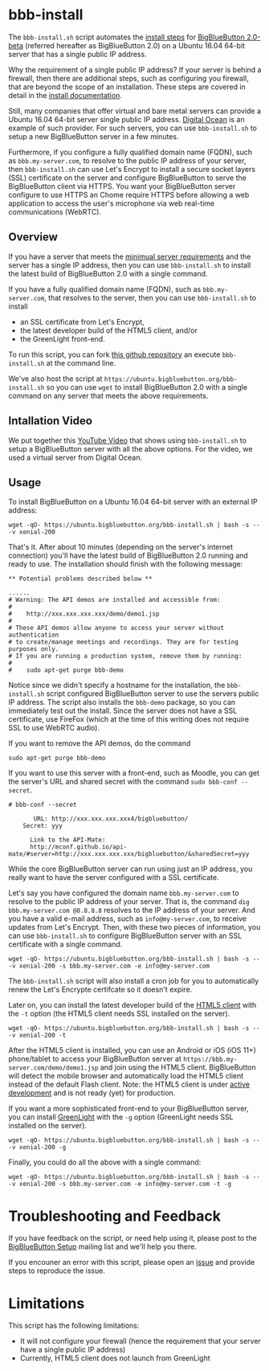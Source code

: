 
# bbb-install 
The `bbb-install.sh` script automates the [install steps](/2.0/20install.html) for [BigBlueButton 2.0-beta](http://docs.bigbluebutton.org/2.0/20overview.html) (referred hereafter as BigBlueButton 2.0) on a Ubuntu 16.04 64-bit server that has a single public IP address.

Why the requirement of a single public IP address?  If your server is behind a firewall, then there are additional steps, such as configuring you firewall, that are beyond the scope of an installation. These steps are covered in detail in the [install documentation](/2.0/20install.html).

Still, many companies that offer virtual and bare metal servers can provide a Ubuntu 16.04 64-bit server single public IP address.  [Digital Ocean](https://www.digitalocean.com/) is an example of such provider. For such servers, you can use `bbb-install.sh` to setup a new BigBlueButton server in a few minutes.

Furthermore, if you configure a fully qualified domain name (FQDN), such as `bbb.my-server.com`, to resolve to the public IP address of your server, then `bbb-install.sh` can use Let's Encrypt to install a secure socket layers (SSL) certificate on the server and configure BigBlueButton to serve the BigBlueButton client via HTTPS.  You want your BigBlueButton server configure to use HTTPS an Chome require HTTPS before allowing a web application to access the user's microphone via web real-time communications (WebRTC).

## Overview

If you have a server that meets the [minimual server requirements](http://docs.bigbluebutton.org/install/install.html#minimum-server-requirements) and the server has a single IP address, then you can use `bbb-install.sh` to install the latest build of BigBlueButton 2.0 with a single command.

If you have a fully qualified domain name (FQDN), such as `bbb.my-server.com`, that resolves to the server, then you can use `bbb-install.sh` to install
  * an SSL certificate from Let's Encrypt, 
  * the latest developer build of the HTML5 client, and/or
  * the GreenLight front-end.

To run this script, you can fork [this github repository](https://github.com/bigbluebutton/bbb-install) an execute `bbb-install.sh` at the command line.  

We've also host the script at `https://ubuntu.bigbluebutton.org/bbb-install.sh` so you can use `wget` to install BigBlueButton 2.0 with a single command on any server that meets the above requirements.

## Intallation Video

We put together this [YouTube Video](https://youtu.be/D1iYEwxzk0M) that shows using `bbb-install.sh` to setup a BigBlueButton server with all the above options.  For the video, we used a virtual server from Digital Ocean.

## Usage

To install BigBlueButton on a Ubuntu 16.04 64-bit server with an external IP address:

~~~
wget -qO- https://ubuntu.bigbluebutton.org/bbb-install.sh | bash -s -- -v xenial-200 
~~~

That's it.  After about 10 minutes (depending on the server's internet connection) you'll have the latest build of BigBlueButton 2.0 running and ready to use.  The installation should finish with the following message:

~~~
** Potential problems described below **

......
# Warning: The API demos are installed and accessible from:
#
#    http://xxx.xxx.xxx.xxx/demo/demo1.jsp
#
# These API demos allow anyone to access your server without authentication
# to create/manage meetings and recordings. They are for testing purposes only.
# If you are running a production system, remove them by running:
#
#    sudo apt-get purge bbb-demo
~~~

Notice since we didn't specify a hostname for the installation, the `bbb-install.sh` script configured BigBlueButton server to use the servers public IP address.  The script also installs the `bbb-demo` package, so you can immediately test out the install.  Since the server does not have a SSL certificate, use FireFox (which at the time of this writing does not require SSL to use WebRTC audio).

If you want to remove the API demos, do the command

~~~
sudo apt-get purge bbb-demo
~~~

If you want to use this server with a front-end, such as Moodle, you can get the server's URL and shared secret with the command `sudo bbb-conf --secret`.

~~~
# bbb-conf --secret

       URL: http://xxx.xxx.xxx.xxx4/bigbluebutton/
    Secret: yyy

      Link to the API-Mate:
      http://mconf.github.io/api-mate/#server=http://xxx.xxx.xxx.xxx/bigbluebutton/&sharedSecret=yyy
~~~

While the core BigBlueButton server can run using just an IP address, you really want to have the server configured with a SSL certificate.  

Let's say you have configured the domain name `bbb.my-server.com` to resolve to the public IP address of your server.  That is, the command `dig bbb.my-server.com @8.8.8.8` resolves to the IP address of your server.  And you have a valid e-mail address, such as `info@my-server.com`, to receive updates from Let's Encrypt.  Then, with these two pieces of information, you can use `bbb-install.sh` to configure BigBlueButton server with an SSL certificate with a single command.

~~~
wget -qO- https://ubuntu.bigbluebutton.org/bbb-install.sh | bash -s -- -v xenial-200 -s bbb.my-server.com -e info@my-server.com
~~~

The `bbb-install.sh` script will also install a cron job for you to automatically renew the Let's Encrypte certifcate so it doesn't expire. 

Later on, you can install the latest developer build of the [HTML5 client](http://docs.bigbluebutton.org/html/html5-overview.html)  with the `-t` option (the HTML5 client needs SSL installed on the server).

~~~
wget -qO- https://ubuntu.bigbluebutton.org/bbb-install.sh | bash -s -- -v xenial-200 -t
~~~

After the HTML5 client is installed, you can use an Android or iOS (iOS 11+) phone/tablet to access your BigBlueButton server at `https://bbb.my-server.com/demo/demo1.jsp` and join using the HTML5 client.  BigBlueButton will detect the mobile browser and automatically load the HTML5 client instead of the default Flash client.  Note: the HTML5 client is under [active development](http://docs.bigbluebutton.org/html/html5-overview.html) and is not ready (yet) for production.

If you want a more sophisticated front-end to your BigBlueButton server, you can install [GreenLight](http://docs.bigbluebutton.org/install/green-light.html) with the `-g` option (GreenLight needs SSL installed on the server).

~~~
wget -qO- https://ubuntu.bigbluebutton.org/bbb-install.sh | bash -s -- -v xenial-200 -g
~~~

Finally, you could do all the above with a single command:

~~~
wget -qO- https://ubuntu.bigbluebutton.org/bbb-install.sh | bash -s -- -v xenial-200 -s bbb.my-server.com -e info@my-server.com -t -g
~~~

# Troubleshooting and Feedback

If you have feedback on the script, or need help using it, please post to the [BigBlueButton Setup](https://bigbluebutton.org/support/community/) mailing list and we'll help you there.

If you encouner an error with this script, please open an [issue](https://github.com/bigbluebutton/bbb-install/issues) and provide steps to reproduce the issue.


# Limitations

This script has the following limitations:

  * It will not configure your firewall (hence the requirement that your server have a single public IP address)
  * Currently, HTML5 client does not launch from GreenLight
